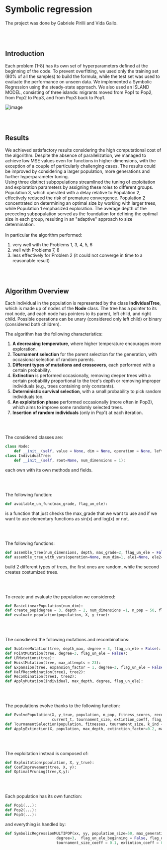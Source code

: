 # Symbolic regression

  The project was done by Gabriele Pirilli and Vida Gallo. 

<br>
<br>

## Introduction
  Each problem (1-8) has its own set of hyperparameters defined at the beginning of the code. To prevent overfitting, we used only the training set (80% of all the samples) to build the formula, while the test set was used to evaluate the performance on unseen data. We implemented a Symbolic Regression using the steady-state approach. We also used an ISLAND MODEL, consisting of three islands: migrants moved from Pop1 to Pop2, from Pop2 to Pop3, and from Pop3 back to Pop1. <br>
  
  ![image](https://github.com/user-attachments/assets/a7c218c9-32cb-4bcf-b1ba-74b8b873004c)

<br>
<br>



## Results
We achieved satisfactory results considering the high computational cost of the algorithm. Despite the absence of parallelization, we managed to achieve low MSE values even for functions in higher dimensions, with the exception of a couple of particularly challenging cases. The results could be improved by considering a larger population, more generations and further hyperparameter tuning. <br>
Using three distinct subpopulations streamlined the tuning of exploitation and exploration parameters by assigning these roles to different groups. Population 3, which operated with a delay relative to Population 2, effectively reduced the risk of premature convergence. Population 2 concentrated on determining an optimal size by working with larger trees, while Population 1 emphasized exploration. The average depth of the preceding subpopulation served as the foundation for defining the optimal size in each group, resulting in an "adaptive" approach to size determination.
<br><br>
In particular the algorithm performed:
1. very well with the Problems 1, 3, 4, 5, 6
2. well with Problems 7, 8
3. less effectively for Problem 2 (it could not converge in time to a reasonable result)
<br>
<br>



## Algorithm Overview
Each individual in the population is represented by the class **IndividualTree**, which is made up of nodes of the **Node** class. The tree has a pointer to its root node, and each node has pointers to its parent, left child, and right child. Possible operations can be unary (considered only left child) or binary (considered both children). 

The algorithm has the following characteristics:
1. **A decreasing temperature**, where higher temperature encourages more exploration.
2. **Tournament selection** for the parent selection for the generation, with occasional selection of random parents.
3. **Different types of mutations and crossovers**, each performed with a certain probability.
4. **Extinction** is performed occasionally, removing deeper trees with a certain probability proportional to the tree's depth or removing improper individuals (e.g., trees containing only constants).
5. **Deterministic survival selection**, with a small probability to pick random individuals too.
6. **An exploitation phase** performed occasionally (more often in Pop3), which aims to improve some randomly selected trees.
7. **Insertion of random individuals** (only in Pop1) at each iteration.

<br>
<br>

The considered classes are:
```python
class Node:
    def __init__(self, value = None, dim = None, operation = None, left=None, right=None, parent = None):
class IndividualTree:
    def __init__(self, root=None, num_dimensions = 1):
```
each own with its own methods and fields.

<br>
<br>

The following function:
```python
def available_un_func(max_grade, flag_un_ele):
```
is a function that just checks the max_grade that we want to use and if we want to use elementary functions as sin(x) and log(x) or not. 

<br>
<br>

The following functions:
```python
def assemble_tree(num_dimensions, depth, max_grade=2, flag_un_ele = False, parent=None):
def assemble_tree_with_vars(operation=None, num_dim=1, ele1=None, ele2=None):
```
build 2 different types of trees, the first ones are random, while the second creates costumized trees.

<br>
<br>

To create and evaluate the population we considered:
```python
def BasicLinearPopulation(num_dim):
def create_pop(degree = 3, depth = 2, num_dimensions =1, n_pop = 50, flag_un_ele = False):
def evaluate_population(population, X, y_true):
```

<br>
<br>

The consdiered the following mutations and recombinations:
```python
def SubtreeMutation(tree, depth_max, degree = 3, flag_un_ele = False):
def PointMutation(tree, degree=3, flag_un_ele = False):
def LRMutations(tree):
def HoistMutation(tree, max_attempts = 23):
def Expansion(tree, expansion_factor = 1, degree=3, flag_un_ele = False):
def HalfRecombination(tree1, tree2):
def Recombination(tree1, tree2):
def ApplyMutation(individual, max_depth, degree, flag_un_ele):
```

<br>
<br>

The populations evolve thanks to the following function:
```python
def EvolvePopulation(X, y_true, population, n_pop, fitness_scores, recombination_rate, max_depth, degree, 
                     current_t, tournament_size, extintion_coeff, flag_un_ele = False):
def TournamentSelection(population, fitnesses, tournament_size, k_ind = 1, temperature = 1):
def ApplyExtinction(X, population, max_depth, extinction_factor=0.2, max_ext_n=10):
```

<br>
<br>

The exploitation instead is composed of:
```python
def Exploitation(population, X, y_true):
def CoefImprovement(tree, X, y):
def OptimalPruning(tree,X,y):
```
<br>
<br>

Each population has its own function:
```python
def Pop1(...):
def Pop2(...):
def Pop3(...):
```
and everything is handled by:
```python
def SymbolicRegressionMULTIPOP(xx, yy, population_size=50, max_generations=100, recombination_rate=0.7, max_depth=100, 
                       degree=3,  flag_un_ele_beginning = False, flag_un_ele_in_between = False, t_coeff = 0.1, 
                       tournament_size_coeff = 0.1, extintion_coeff = 0.1):
```


<br>
<br>









